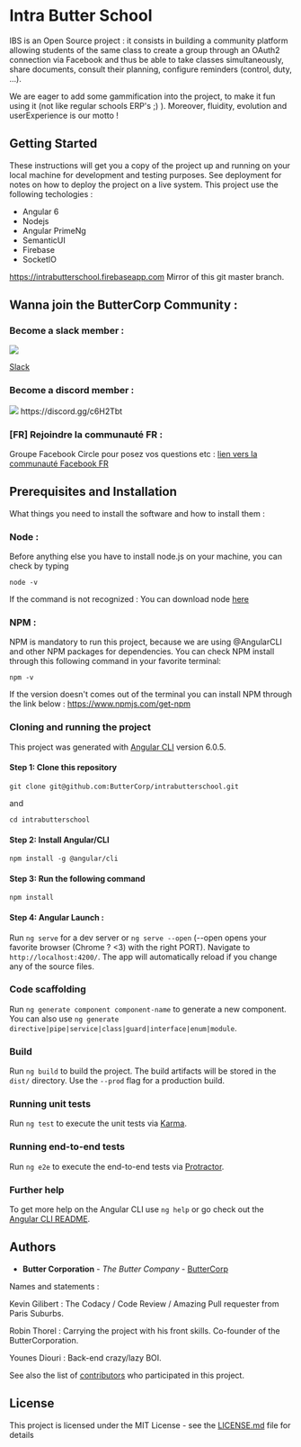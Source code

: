 # Intra Butter School

IBS is an Open Source project : it consists in building a community platform allowing students of the same class to create a group through an OAuth2 connection via Facebook and thus be able to take classes simultaneously, share documents, consult their planning, configure reminders (control, duty, ...).

We are eager to add some gammification into the project, to make it fun using it (not like regular schools ERP's ;) ). Moreover, fluidity, evolution and userExperience is our motto !

## Getting Started

These instructions will get you a copy of the project up and running on your local machine for development and testing purposes. See deployment for notes on how to deploy the project on a live system.
This project use the following techologies : 
- Angular 6
- Nodejs
- Angular PrimeNg 
- SemanticUI
- Firebase
- SocketIO

https://intrabutterschool.firebaseapp.com
Mirror of this git master branch.

## Wanna join the ButterCorp Community : 

### Become a slack member : 

<img src="https://png.icons8.com/dusk/50/000000/slack.png">

[Slack](https://join.slack.com/t/esgi-lalampe/shared_invite/enQtMzgzMzQ2NTcyNDM4LThhNzU3MGI3MzE2NWNiMGZlMDU2Y2VhMzU1MzdjNDFjNzY3N2Q1OTgwNDRmYmM2NjJjMDIxMzdmNTI2MjI1MGY)

### Become a discord member :
<img src="https://png.icons8.com/nolan/50/000000/discord-logo.png">
https://discord.gg/c6H2Tbt

### [FR] Rejoindre la communauté FR :

Groupe Facebook Circle pour posez vos questions etc :
[lien vers la communauté Facebook FR](https://www.facebook.com/groups/DevCParis/)

## Prerequisites and Installation

What things you need to install the software and how to install them :

### Node :
Before anything else you have to install node.js on your machine, you can check by typing

```
node -v
```
If the command is not recognized : You can download node [here](https://nodejs.org/en/download/)

### NPM :

NPM is mandatory to run this project, because we are using @AngularCLI and other NPM packages for dependencies. 
You can check NPM install through this following command in your favorite terminal:
```
npm -v
```
If the version doesn't comes out of the terminal you can install NPM through the link below :
https://www.npmjs.com/get-npm

### Cloning and running the project

This project was generated with [Angular CLI](https://github.com/angular/angular-cli) version 6.0.5.

#### Step 1: Clone this repository

```
git clone git@github.com:ButterCorp/intrabutterschool.git
```
and 
```
cd intrabutterschool
```

#### Step 2: Install Angular/CLI

```
npm install -g @angular/cli
```

#### Step 3: Run the following command

```
npm install
```

#### Step 4: Angular Launch :
Run `ng serve` for a dev server or `ng serve --open` (--open opens your favorite browser (Chrome ? <3) with the right PORT). Navigate to `http://localhost:4200/`. The app will automatically reload if you change any of the source files.

### Code scaffolding

Run `ng generate component component-name` to generate a new component. You can also use `ng generate directive|pipe|service|class|guard|interface|enum|module`.

### Build

Run `ng build` to build the project. The build artifacts will be stored in the `dist/` directory. Use the `--prod` flag for a production build.

### Running unit tests

Run `ng test` to execute the unit tests via [Karma](https://karma-runner.github.io).

### Running end-to-end tests

Run `ng e2e` to execute the end-to-end tests via [Protractor](http://www.protractortest.org/).

### Further help

To get more help on the Angular CLI use `ng help` or go check out the [Angular CLI README](https://github.com/angular/angular-cli/blob/master/README.md).

## Authors

* **Butter Corporation** - *The Butter Company* - [ButterCorp](https://github.com/ButterCorp)

Names and statements : 

Kevin Gilibert : The Codacy / Code Review / Amazing Pull requester from Paris Suburbs.

Robin Thorel : Carrying the project with his front skills. Co-founder of the ButterCorporation. 

Younes Diouri : Back-end crazy/lazy BOI.


See also the list of [contributors](https://github.com/ButterCorp/intrabutterschool/graphs/contributors) who participated in this project.

## License

This project is licensed under the MIT License - see the [LICENSE.md](LICENSE.md) file for details



